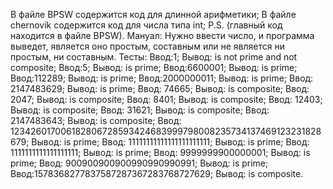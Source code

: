 
В файле BPSW содержится код для длинной арифметики;
В файле chernovik содержится код для числа типа int;
P.S. (главный код находится в файле BPSW).
Мануал:
Нужно ввести число, и программа выведет, является оно простым, составным или не является ни простым, ни составным.
Тесты:
Ввод:1; Вывод: is not prime and not composite;
Ввод:5; Вывод: is prime; 
Ввод:6600001; Вывод: is prime; 
Ввод:112289; Вывод: is prime; 
Ввод:2000000011; Вывод: is prime; 
Ввод: 2147483629; Вывод: is prime; 
Ввод: 74665; Вывод: is composite;
Ввод: 2047; Вывод: is composite;
Ввод: 8401; Вывод: is composite;
Ввод: 12403; Вывод: is composite;
Ввод: 31621; Вывод: is composite; 
Ввод: 2147483643; Вывод: is composite; 
Ввод: 123426017006182806728593424683999798008235734137469123231828679; Вывод: is prime;
Ввод: 11111111111111111111111; Вывод: is prime;
Ввод: 1111111111111111111; Вывод: is prime;
Ввод: 9999999900000001; Вывод: is prime;
Ввод: 900900900900990990990991; Вывод: is prime;
Ввод:1578368277837587287367283768727629; Вывод: is composite.
